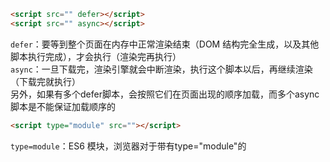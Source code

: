 ```html
<script src="" defer></script>
<script src="" async></script>
```
```defer```：要等到整个页面在内存中正常渲染结束（DOM 结构完全生成，以及其他脚本执行完成），才会执行（渲染完再执行）<br />
```async```：一旦下载完，渲染引擎就会中断渲染，执行这个脚本以后，再继续渲染（下载完就执行）<br />
另外，如果有多个defer脚本，会按照它们在页面出现的顺序加载，而多个async脚本是不能保证加载顺序的
```html
<script type="module" src=""></script>
```
```type=module```：ES6 模块，浏览器对于带有type="module"的<script>，都是异步加载，不会造成堵塞浏览器，即等到整个页面渲染完，再执行模块脚本，等同于打开了<script>标签的defer属性,如果网页有多个<script type="module">，它们会按照在页面出现的顺序依次执行
```html
<script type="module" src="" async></script>
```
一旦使用了async，该模块就成为下载完后，浏览器中断渲染，执行该模块,同样多个这样的模块，也就没有了执行顺序

es6模块内嵌到页面中
```html
<html>
    <body>
        <script type="module">
            import {xxx} from './xxx'
        </script>
    </body>
</html>
```

es6模块引入的方式<br />
1. import {xxx} from '...'或者import xxx from 'xxx'<br />
2. import 'xxx' // 直接执行某模块<br />
3. import()  // 异步加载<br />

es6模块内部不能使用的变量：arguments, require, module, exports, __filename, __dirname<br />

es6模块月commonjs模块的区别<br />
1. commonjs模块输出的是一个值的拷贝，es6模块是值得引用<br />
2. commonjs是运行时加载，es6模块是编译时输出接口<br />
3. commonjs加载的是一个对象（module.esports），该对象只有在脚本运行完才会生成；而 ES6 模块不是对象，它的对外接口只是一种静态定义，在代码静态解析阶段就会生成<br />

es6模块加载commonjs模块
```js
// commonjs module a.js
module.exports = {
    name: 'asd',
    age: 16
}
// es6 module b.js 三种引入方法
import obj from './a.js'
// obj = { name: 'asd', age: 16 }
import { default as person } from './a.js'
// person = { name: 'asd', age: 16 }
import * as person from './a.js'
// person = {
//   get default() {return module.exports;},
//   get name() {return this.default.name}.bind(person),
//   get age() {return this.default.age}.bind(bpersonaz)
// }
```

commonjs模块加载es6模块
```js
// es6 module a.js
export const number = 16
export default { name: 'asd }

// commonjs module b.js
const person = await import('./a.js')
console.log(person)
// person = {
//     get default() { return { name: 'asd' } },
//     get number() { return 16 }
// }
console.log(person.default) // { name: 'asd' }
```

```commonjs模块加载原理```: CommonJS 的一个模块，就是一个脚本文件。require命令第一次加载该脚本，就会执行整个脚本，然后在内存生成一个对象.即使再次执行require命令，也不会再次执行该模块，而是到缓存之中取值。也就是说，CommonJS 模块无论加载多少次，都只会在第一次加载时运行一次，以后再加载，就返回第一次运行的结果，除非手动清除系统缓存<br />
```es6模块加载原理```：ES6 模块是动态引用，如果使用import从一个模块加载变量（即import foo from 'foo'），那些变量不会被缓存，而是成为一个指向被加载模块的引用，需要开发者自己保证，真正取值的时候能够取到值<br />
```System.import```：将es6模块，amd模块，commonjs模块转成es5格式,System.import使用异步加载，返回一个 Promise 对象
```js
<script>
System.import('app/es6-file').then(function(m) {
  console.log(new m.q().es6); // hello
});
</script>
```
